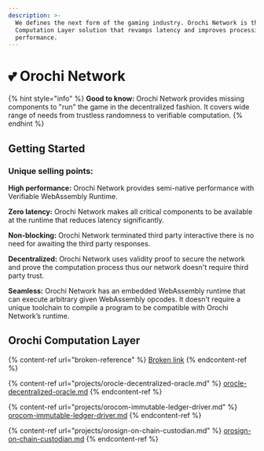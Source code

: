 ```yaml
---
description: >-
  We defines the next form of the gaming industry. Orochi Network is the first
  Computation Layer solution that revamps latency and improves processing
  performance.
---
```


# 💕 Orochi Network

{% hint style="info" %}
**Good to know:** Orochi Network provides missing components to "run" the game in the decentralized fashion. It covers wide range of needs from trustless randomness to verifiable computation.
{% endhint %}

## Getting Started

### Unique selling points:

**High performance:** Orochi Network provides semi-native performance with Verifiable WebAssembly Runtime.

**Zero latency:** Orochi Network makes all critical components to be available at the runtime that reduces latency significantly.

**Non-blocking:** Orochi Network terminated third party interactive there is no need for awaiting the third party responses.

**Decentralized:** Orochi Network uses validity proof to secure the network and prove the computation process thus our network doesn't require third party trust.

**Seamless:** Orochi Network has an embedded WebAssembly runtime that can execute arbitrary given WebAssembly opcodes. It doesn't require a unique toolchain to compile a program to be compatible with Orochi Network’s runtime.

## Orochi Computation Layer

{% content-ref url="broken-reference" %}
[Broken link](broken-reference)
{% endcontent-ref %}

{% content-ref url="projects/orocle-decentralized-oracle.md" %}
[orocle-decentralized-oracle.md](projects/orocle-decentralized-oracle.md)
{% endcontent-ref %}

{% content-ref url="projects/orocom-immutable-ledger-driver.md" %}
[orocom-immutable-ledger-driver.md](projects/orocom-immutable-ledger-driver.md)
{% endcontent-ref %}

{% content-ref url="projects/orosign-on-chain-custodian.md" %}
[orosign-on-chain-custodian.md](projects/orosign-on-chain-custodian.md)
{% endcontent-ref %}
